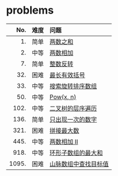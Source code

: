 # problems

 | No.    | 难度 | 问题 |
 | -:     | :-:  | :-   |
 | 1.     | 简单 | [两数之和](https://leetcode-cn.com/problems/two-sum/) |
 | 2.     | 中等 | [两数相加](https://leetcode-cn.com/problems/add-two-numbers/) |
 | 7.     | 简单 | [整数反转](https://leetcode-cn.com/problems/reverse-integer/) |
 | 32.    | 困难 | [最长有效括号](https://leetcode-cn.com/problems/longest-valid-parentheses/) |
 | 33.    | 中等 | [搜索旋转排序数组](https://leetcode-cn.com/problems/search-in-rotated-sorted-array/) |
 | 50.    | 中等 | [Pow(x, n)](https://leetcode-cn.com/problems/powx-n/) |
 | 102.   | 中等 | [二叉树的层序遍历](https://leetcode-cn.com/problems/binary-tree-level-order-traversal/) |
 | 136.   | 简单 | [只出现一次的数字](https://leetcode-cn.com/problems/single-number/) |
 | 321.   | 困难 | [拼接最大数](https://leetcode-cn.com/problems/create-maximum-number/) |
 | 445.   | 中等 | [两数相加 II](https://leetcode-cn.com/problems/add-two-numbers-ii/) |
 | 918.   | 中等 | [环形子数组的最大和](https://leetcode-cn.com/problems/maximum-sum-circular-subarray/) |
 | 1095.  | 困难 | [山脉数组中查找目标值](https://leetcode-cn.com/problems/find-in-mountain-array/) |
